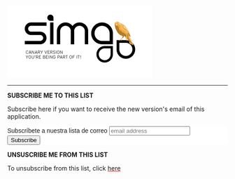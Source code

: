 
![](Images/es-ES_simacanaryversionbn.png)    

---  
  


**SUBSCRIBE ME TO THIS LIST**  
  
Subscribe here if you want to receive the new version's email of this application.
  

  
<!-- Begin MailChimp Signup Form -->
<link href="//cdn-images.mailchimp.com/embedcode/horizontal-slim-10_7.css" rel="stylesheet" type="text/css">
<style type="text/css">
	#mc_embed_signup{background:#fff; clear:left; font:14px Helvetica,Arial,sans-serif; width:100%;}
	/* Add your own MailChimp form style overrides in your site stylesheet or in this style block.
	   We recommend moving this block and the preceding CSS link to the HEAD of your HTML file. */
</style>
<div id="mc_embed_signup">
<form action="http://eepurl.com/cZ0GTv" method="post" id="mc-embedded-subscribe-form" name="mc-embedded-subscribe-form" class="validate" target="_blank" novalidate>
    <div id="mc_embed_signup_scroll">
	<label for="mce-EMAIL">Subscríbete a nuestra lista de correo</label>
	<input type="email" value="" name="EMAIL" class="email" id="mce-EMAIL" placeholder="email address" required>
    <!-- real people should not fill this in and expect good things - do not remove this or risk form bot signups-->
    <div style="position: absolute; left: -5000px;" aria-hidden="true"><input type="text" name="b_c1efb7ce1b2722614c6928d75_7b239769db" tabindex="-1" value=""></div>
    <div class="clear"><input type="submit" value="Subscribe" name="subscribe" id="mc-embedded-subscribe" class="button"></div>
    </div>
</form>
</div>

<!--End mc_embed_signup-->   
  
  
**UNSUSCRIBE ME FROM THIS LIST**  
  
 To unsubscribe from this list, click <a style="text-decoration-color:red; text-decoration-style: bold;" href="http://aidacanarias.us15.list-manage.com/unsubscribe?u=c1efb7ce1b2722614c6928d75&id=5fc007c379">here</a>
